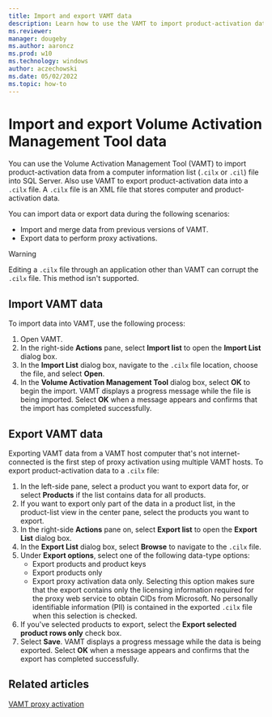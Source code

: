 ```yaml
---
title: Import and export VAMT data
description: Learn how to use the VAMT to import product-activation data from a file into SQL Server.
ms.reviewer: 
manager: dougeby
ms.author: aaroncz
ms.prod: w10
ms.technology: windows
author: aczechowski
ms.date: 05/02/2022
ms.topic: how-to
---
```


# Import and export Volume Activation Management Tool data

You can use the Volume Activation Management Tool (VAMT) to import product-activation data from a computer information list (`.cilx` or `.cil`) file into SQL Server. Also use VAMT to export product-activation data into a `.cilx` file. A `.cilx` file is an XML file that stores computer and product-activation data.

You can import data or export data during the following scenarios:
- Import and merge data from previous versions of VAMT.
- Export data to perform proxy activations.

> [!Warning]
> Editing a `.cilx` file through an application other than VAMT can corrupt the `.cilx` file. This method isn't supported.

## Import VAMT data

To import data into VAMT, use the following process:

1. Open VAMT.
2. In the right-side **Actions** pane, select **Import list** to open the **Import List** dialog box.
3. In the **Import List** dialog box, navigate to the `.cilx` file location, choose the file, and select **Open**.
4. In the **Volume Activation Management Tool** dialog box, select **OK** to begin the import. VAMT displays a progress message while the file is being imported. Select **OK** when a message appears and confirms that the import has completed successfully.

## Export VAMT data

Exporting VAMT data from a VAMT host computer that's not internet-connected is the first step of proxy activation using multiple VAMT hosts. To export product-activation data to a `.cilx` file:

1. In the left-side pane, select a product you want to export data for, or select **Products** if the list contains data for all products.
2. If you want to export only part of the data in a product list, in the product-list view in the center pane, select the products you want to export.
3. In the right-side **Actions** pane on, select **Export list** to open the **Export List** dialog box.
4. In the **Export List** dialog box, select **Browse** to navigate to the `.cilx` file.
5. Under **Export options**, select one of the following data-type options:
    - Export products and product keys
    - Export products only
    - Export proxy activation data only. Selecting this option makes sure that the export contains only the licensing information required for the proxy web service to obtain CIDs from Microsoft. No personally identifiable information (PII) is contained in the exported `.cilx` file when this selection is checked.
6. If you've selected products to export, select the **Export selected product rows only** check box.
7. Select **Save**. VAMT displays a progress message while the data is being exported. Select **OK** when a message appears and confirms that the export has completed successfully.

## Related articles

[VAMT proxy activation](proxy-activation-vamt.md)
